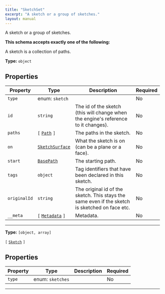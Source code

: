 ```yaml
---
title: "SketchSet"
excerpt: "A sketch or a group of sketches."
layout: manual
---
```


A sketch or a group of sketches.





**This schema accepts exactly one of the following:**

A sketch is a collection of paths.

**Type:** `object`





## Properties

| Property | Type | Description | Required |
|----------|------|-------------|----------|
| `type` |enum: `sketch`|  | No |
| `id` |`string`| The id of the sketch (this will change when the engine's reference to it changes). | No |
| `paths` |`[` [`Path`](/docs/kcl/types/Path) `]`| The paths in the sketch. | No |
| `on` |[`SketchSurface`](/docs/kcl/types/SketchSurface)| What the sketch is on (can be a plane or a face). | No |
| `start` |[`BasePath`](/docs/kcl/types/BasePath)| The starting path. | No |
| `tags` |`object`| Tag identifiers that have been declared in this sketch. | No |
| `originalId` |`string`| The original id of the sketch. This stays the same even if the sketch is sketched on face etc. | No |
| `__meta` |`[` [`Metadata`](/docs/kcl/types/Metadata) `]`| Metadata. | No |


----

**Type:** `[object, array]`

`[` [`Sketch`](/docs/kcl/types/Sketch) `]`



## Properties

| Property | Type | Description | Required |
|----------|------|-------------|----------|
| `type` |enum: `sketches`|  | No |


----




